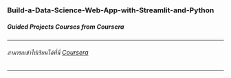 ### Build-a-Data-Science-Web-App-with-Streamlit-and-Python
##### Guided Projects Courses from Coursera

---

###### สามารถเข้าไปเรียนได้ที่นี่ [Coursera](https://www.coursera.org/projects/data-science-streamlit-python)

---
